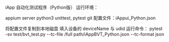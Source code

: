 iApp 自动化测试程序（Python版） 运行环境：

appium server
python3
unittest, pytest
git
配置文件：iAppui_Python.json

将配置文件复制到本地磁盘
填入设备的 deviceName 与 udid
运行命令： pytest -sv test/bvt_test.py --tc-file /full path/iAppBVT_Python.json --tc-format json